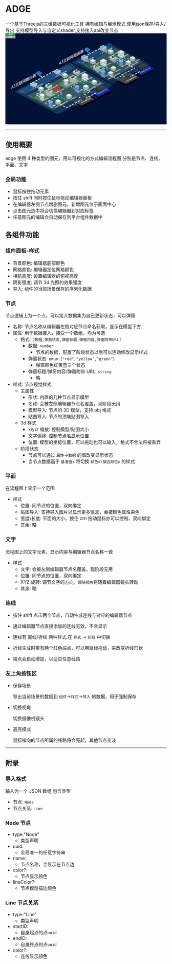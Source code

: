 # ADGE 
一个基于Threejs的三维数据可视化工具
拥有编辑与展示模式,使用json保存/导入/导出
支持模型导入与自定义shader,支持接入api改变节点
![](screenshot2.png)

---
## 使用概要

adge 使用 4 种类型的图元，用以可视化的方式编辑流程图
分别是节点、连线、平面、文字

### 全局功能

- 鼠标按住拖动元素
- 按住 shift 同时按住鼠标拖动编辑器面板
- 在编辑器左侧节点增删图元，新增图元位于画面中心
- 点击图元选中将会切换编辑器到对应标签
- 任意图元的编辑会自动保存到平台组件数据中

## 各组件功能

### 组件面板-样式

- 背景颜色: 编辑器底部颜色
- 网格颜色: 编辑器定位网格颜色
- 相机高度: 设置编辑器的俯视高度
- 阴影强度: 调节 3d 光照的效果强度
- 导入: 组件的当前场景保存的序列化数据

### 节点

节点逻辑上为一个点，可以接入数据集为自己更新状态，可以弹窗

- 名称: 节点名称从编辑器左侧对应节点命名获取，显示在模型下方
- 属性: 用于数据接入，接受一个数组，均为可选
  - 格式: `[数据,弹窗状态,弹窗标题,弹窗内容,弹窗附带URL]`
    - 数据: `number`
      - 节点的数据，配置了阶段状态以后可以连动修改显示样式
    - 弹窗状态: `enum:{"red","yellow","green"}`
      - 弹窗颜色红黄蓝三个状态
    - 弹窗标题/弹窗内容/弹窗附带 URL: `string`
      - 略
- 样式: 节点视觉样式
  - 主属性
    - 形状: 内置的几种节点显示模型
    - 名称: 会被左侧编辑器节点名覆盖，现阶段无用
    - 模型导入: 节点的 3D 模型，支持 obj 格式
    - 贴图导入: 节点的顶端贴图导入
  - 3d 样式
    - x\y\z 缩放: 控制模型/贴图大小
    - 文字偏移: 控制节点名显示位置
    - 位置: 模型的坐标位置，可以拖动也可以输入，格式不合法将被丢弃
  - 阶段状态
    - 节点可以通过 `属性`->`数据` 的值改变显示状态
    - 当节点数据高于 `基准值x` 将切换 `颜色x\描边颜色x` 的样式

### 平面

在流程图上显示一个范围

- 样式
  - 位置: 同节点的位置，双向绑定
  - 贴图导入: 支持导入图片以显示更多信息，会被颜色属性染色
  - 宽度\长度: 平面的大小，按住 ctrl 拖动鼠标亦可以控制，双向绑定
  - 其余: 略

### 文字

流程图上的文字元素，显示内容与编辑器节点名称一致

- 样式
  - 文字: 会被左侧编辑器节点名覆盖，现阶段无用
  - 位置: 同节点的位置，双向绑定
  - XYZ 旋转: 调节文字的方向，`跟随视角`将随着编辑器镜头转动
  - 其余: 略

### 连线

- 按住 shift 点击两个节点，自动生成连线与对应的编辑器节点

- 通过编辑器节点直接添加的连线无效，不会显示

- 连线有 直线/折线 两种样式,在 `样式` -> `折线` 中切换
- 折线生成时带有两个红色端点，可以用鼠标拖动，来改变折线形状
- 端点会自动增加，以适应任意线路

### 左上角按钮区

- 保存场景

  导出当前场景的数据到 `组件`->`样式`->`导入` 的数据，用于强制保存

- 切换视角

  切换摄像机镜头

- 高亮模式

  鼠标指向的节点所属的线路将会亮起，其他节点变淡

---

## 附录

### 导入格式

输入为一个 JSON 数组
包含类型

- 节点: `Node`
- 节点关系: `Line`

### Node 节点

- type:"Node"
  - 类型声明
- uuid:
  - 全局唯一的任意字符串
- name:
  - 节点名称，会显示在节点边
- color?:
  - 节点显示颜色
- lineColor?:
  - 节点模型描边颜色

### Line 节点关系

- type:"Line"
  - 类型声明
- startID:
  - 自身起点的点`uuid`
- endID:
  - 自身终点的点`uuid`
- color?:
  - 连线显示颜色

